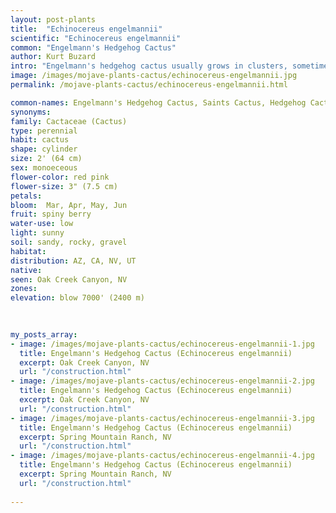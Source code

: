 ```yaml
---
layout: post-plants
title:  "Echinocereus engelmannii"
scientific: "Echinocereus engelmannii"
common: "Engelmann's Hedgehog Cactus"
author: Kurt Buzard
intro: "Engelmann's hedgehog cactus usually grows in clusters, sometimes up to 20 and more stems. The bright magenta flowers bloom in April in its southern extremes to late May at northern locations. Flowers are borne at the upper half to one third of the stem and are funnelform in shape, up to 3.5 inches (8.9 centimetres) long with dark-green stigmas. The fruit is spiny. At first the fruit is green, becoming pink and drying when ripe. Ripe fruits have spines that are easily detached. Seeds are black and about a tenth of an inch in size. Spines are variable in color and size. Radial spines are short and needlelike, up to 0.8 inches (2.0 centimetres) long, white, and arranged in a neat rosette. Central spines number 2 to 7 and are stout, usually twisted and angular, up to 3 inches (7.6 centimetres) long and variable in color."
image: /images/mojave-plants-cactus/echinocereus-engelmannii.jpg
permalink: /mojave-plants-cactus/echinocereus-engelmannii.html

common-names: Engelmann's Hedgehog Cactus, Saints Cactus, Hedgehog Cactus, Strawberry Cactus, Strawberry Hedgehog Cactus, Purple Torch
synonyms: 
family: Cactaceae (Cactus)
type: perennial
habit: cactus
shape: cylinder
size: 2' (64 cm)
sex: monoeceous
flower-color: red pink
flower-size: 3" (7.5 cm)
petals: 
bloom:  Mar, Apr, May, Jun
fruit: spiny berry
water-use: low
light: sunny
soil: sandy, rocky, gravel
habitat: 
distribution: AZ, CA, NV, UT
native: 
seen: Oak Creek Canyon, NV
zones: 
elevation: blow 7000' (2400 m)
 
   

my_posts_array:
- image: /images/mojave-plants-cactus/echinocereus-engelmannii-1.jpg
  title: Engelmann's Hedgehog Cactus (Echinocereus engelmannii)
  excerpt: Oak Creek Canyon, NV
  url: "/construction.html"
- image: /images/mojave-plants-cactus/echinocereus-engelmannii-2.jpg
  title: Engelmann's Hedgehog Cactus (Echinocereus engelmannii)
  excerpt: Oak Creek Canyon, NV
  url: "/construction.html"
- image: /images/mojave-plants-cactus/echinocereus-engelmannii-3.jpg
  title: Engelmann's Hedgehog Cactus (Echinocereus engelmannii)
  excerpt: Spring Mountain Ranch, NV
  url: "/construction.html"
- image: /images/mojave-plants-cactus/echinocereus-engelmannii-4.jpg
  title: Engelmann's Hedgehog Cactus (Echinocereus engelmannii)
  excerpt: Spring Mountain Ranch, NV
  url: "/construction.html"
 
---
```

  
  
 <p></p>
  